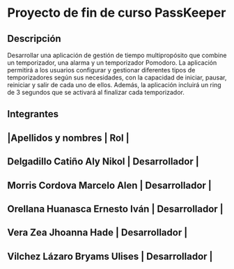 # Proyecto de fin de curso PassKeeper
## Descripción
Desarrollar una aplicación de gestión de tiempo multipropósito que combine un temporizador, una alarma y un temporizador Pomodoro. La aplicación permitirá a los usuarios configurar y gestionar diferentes tipos de temporizadores según sus necesidades, con la capacidad de iniciar, pausar, reiniciar y salir de cada uno de ellos. Además, la aplicación incluirá un ring de 3 segundos que se activará al finalizar cada temporizador.
## Integrantes
|Apellidos y nombres           | Rol |
----------------------------------------------
Delgadillo Catiño Aly Nikol    |  Desarrollador | 
----------------------------------------------
Morris Cordova Marcelo Alen    |  Desarrollador |
----------------------------------------------
Orellana Huanasca Ernesto Iván |  Desarrollador |
----------------------------------------------
Vera Zea Jhoanna Hade          |  Desarrollador |
----------------------------------------------
Vilchez Lázaro Bryams Ulises   |  Desarrollador |
----------------------------------------------
